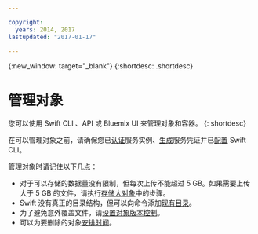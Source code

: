 ```yaml
---

copyright:
  years: 2014, 2017
lastupdated: "2017-01-17"

---
```

{:new_window: target="_blank"}
{:shortdesc: .shortdesc}

# 管理对象

您可以使用 Swift CLI 、API 或 Bluemix UI 来管理对象和容器。
{: shortdesc}

在可以管理对象之前，请确保您已[认证](/docs/services/ObjectStorage/os_authenticate.html)服务实例、[生成](/docs/services/ObjectStorage/os_credentials.html)服务凭证并已[配置](/docs/services/ObjectStorage/os_configuring.html) Swift CLI。

管理对象时请记住以下几点：
  * 对于可以存储的数据量没有限制，但每次上传不能超过 5 GB。如果需要上传大于 5 GB 的文件，请执行[存储大对象](/docs/services/ObjectStorage/os_large_files.html)中的步骤。
  * Swift 没有真正的目录结构，但可以向命令添加[现有目录](/docs/services/ObjectStorage/os_directories.html)。
  * 为了避免意外覆盖文件，请[设置对象版本控制](/docs/services/ObjectStorage/os_versioning.html)。
  * 可以为要删除的对象[安排时间](/docs/services/ObjectStorage/os_deletion.html)。

